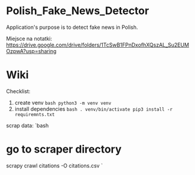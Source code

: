 # Polish_Fake_News_Detector
Application's purpose is to detect fake news in Polish.

Miejsce na notatki: https://drive.google.com/drive/folders/1TcSwB1FPnDxofhXQszAL_Su2EUMOzpwA?usp=sharing

# Wiki
Checklist:
1. create venv
`bash
python3 -m venv venv
`
2. install dependencies
`bash
. venv/bin/activate
pip3 install -r requiremnts.txt
`

scrap data:
`bash
# go to scraper directory
scrapy crawl citations -O citations.csv
`